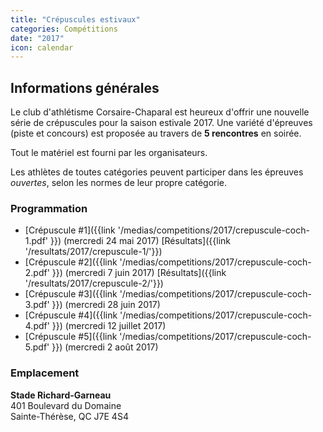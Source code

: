 ```yaml
---
title: "Crépuscules estivaux"
categories: Compétitions
date: "2017"
icon: calendar
---
```


## Informations générales

Le club d'athlétisme Corsaire-Chaparal est heureux d'offrir une nouvelle série de crépuscules pour la saison estivale 2017. Une variété d'épreuves (piste et concours) est proposée au travers de **5 rencontres** en soirée.

Tout le matériel est fourni par les organisateurs.

Les athlètes de toutes catégories peuvent participer dans les épreuves _ouvertes_, selon les normes de leur propre catégorie.

### Programmation

* [Crépuscule #1]({{link '/medias/competitions/2017/crepuscule-coch-1.pdf' }}) (mercredi 24 mai 2017) [Résultats]({{link '/resultats/2017/crepuscule-1/'}})
* [Crépuscule #2]({{link '/medias/competitions/2017/crepuscule-coch-2.pdf' }}) (mercredi 7 juin 2017) [Résultats]({{link '/resultats/2017/crepuscule-2/'}})
* [Crépuscule #3]({{link '/medias/competitions/2017/crepuscule-coch-3.pdf' }}) (mercredi 28 juin 2017)
* [Crépuscule #4]({{link '/medias/competitions/2017/crepuscule-coch-4.pdf' }}) (mercredi 12 juillet 2017)
* [Crépuscule #5]({{link '/medias/competitions/2017/crepuscule-coch-5.pdf' }}) (mercredi 2 août 2017)

### Emplacement

**Stade Richard-Garneau**  
401 Boulevard du Domaine  
Sainte-Thérèse, QC J7E 4S4

